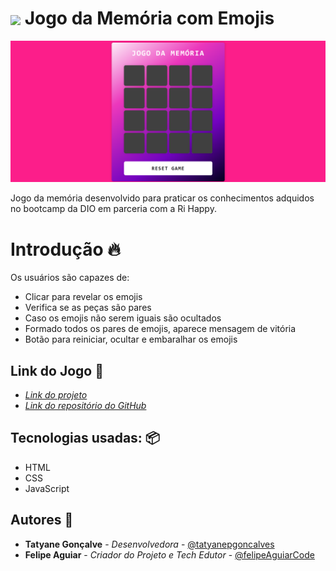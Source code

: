 <h1>
  <img align="center" width="45px" src="https://hermes.digitalinnovation.one/assets/diome/logo-minimized.png">
  Jogo da Memória com Emojis
</h1>

<img src="./src/images/preview.png">

Jogo da memória desenvolvido para praticar os conhecimentos adquidos no bootcamp da DIO em parceria com a Ri Happy.


#  Introdução 🔥
Os usuários são capazes de:
- Clicar para revelar os emojis
- Verifica se as peças são pares
- Caso os emojis não serem iguais são ocultados
- Formado todos os pares de emojis, aparece mensagem de vitória
- Botão para reiniciar, ocultar e embaralhar os emojis


## Link do Jogo 🔗
- *[Link do projeto]()*
- *[Link do repositório do GitHub]()*

## Tecnologias usadas: 📦
- HTML
- CSS
- JavaScript 

##  Autores 👷

- **Tatyane Gonçalve** - *Desenvolvedora* - [@tatyanepgoncalves](https://github.com/tatyanepgoncalves)
- **Felipe Aguiar** - *Criador do Projeto e Tech Edutor* - [@felipeAguiarCode](https://github.com/felipeAguiarCode)